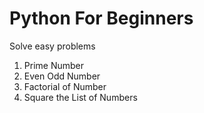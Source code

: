 # Python For Beginners 
  Solve easy problems
  
  1. Prime Number
  2. Even Odd Number
  3. Factorial of Number
  4. Square the List of Numbers
  
